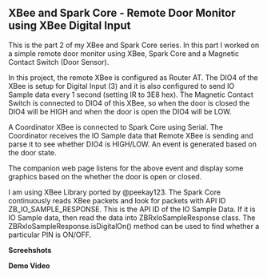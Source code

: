 XBee and Spark Core - Remote Door Monitor using XBee Digital Input
------------------------------------------------------------------

This is the part 2 of my XBee and Spark Core series. In this part I worked on a simple remote door monitor using XBee, Spark Core and a Magnetic Contact Switch (Door Sensor). 

In this project, the remote XBee is configured as Router AT. The DIO4 of the XBee is setup for Digital Input (3) and it is also configured to send IO Sample data every 1 second (setting IR to 3E8 hex). The Magnetic Contact Switch is connected to DIO4 of this XBee, so when the door is closed the DIO4 will be HIGH and when the door is open the DIO4 will be LOW.

A Coordinator XBee is connected to Spark Core using Serial. The Coordinator receives the IO Sample data that Remote XBee is sending and parse it to see whether DIO4 is HIGH/LOW. An event is generated based on the door state.

The companion web page listens for the above event and display some graphics based on the whether the door is open or closed.

I am using XBee Library ported by @peekay123. The Spark Core continuously reads XBee packets and look for packets with API ID ZB_IO_SAMPLE_RESPONSE. This is the API ID of the IO Sample Data. If it is IO Sample data, then read the data into ZBRxIoSampleResponse class. The ZBRxIoSampleResponse.isDigitalOn() method can be used to find whether a particular PIN is ON/OFF.

**Screehshots**

**Demo Video**